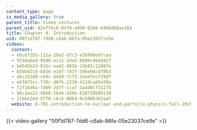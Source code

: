```yaml
---
content_type: page
is_media_gallery: true
parent_title: Video Lectures
parent_uid: 82effbc6-0d78-a950-02bb-b94bd88aa16a
title: Chapter 0. Introduction
uid: 00f1d787-7dd6-c6ab-86fa-05e23037ce9e
videos:
  content:
  - ebc67293-111a-20a2-d7c3-e26998e9fcea
  - 9336a6ed-9580-ec31-2da5-8b89cd64d41f
  - b45d5b2d-816c-ea42-885b-13b81c12087e
  - b5bbd2c0-b036-e19f-783f-3d6e04cdf0b3
  - abc252d0-c04c-b4b9-7c73-2ea47ecf29df
  - e63875cc-f38c-d0fb-2239-411dcad9a59a
  - f2f1646a-7d09-2d7f-ccaf-3a4d0cf31275
  - d6c2ee21-4bb6-5bd4-d39e-628738b08138
  - 21bbe2ed-97f0-c6cb-8864-9cb90b365aaf
  website: 8-701-introduction-to-nuclear-and-particle-physics-fall-2020
---
```



{{< video-gallery "00f1d787-7dd6-c6ab-86fa-05e23037ce9e" >}}


